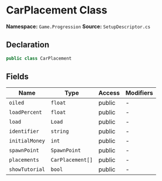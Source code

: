 # CarPlacement Class

**Namespace:** `Game.Progression`
**Source:** `SetupDescriptor.cs`

## Declaration

```csharp
public class CarPlacement
```

## Fields

| Name | Type | Access | Modifiers |
|------|------|--------|-----------|
| `oiled` | `float` | public | - |
| `loadPercent` | `float` | public | - |
| `load` | `Load` | public | - |
| `identifier` | `string` | public | - |
| `initialMoney` | `int` | public | - |
| `spawnPoint` | `SpawnPoint` | public | - |
| `placements` | `CarPlacement[]` | public | - |
| `showTutorial` | `bool` | public | - |

